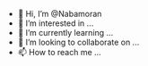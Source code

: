 - 👋 Hi, I’m @Nabamoran
- 👀 I’m interested in ...
- 🌱 I’m currently learning ...
- 💞️ I’m looking to collaborate on ...
- 📫 How to reach me ...

<!---
Nabamoran/Nabamoran is a ✨ special ✨ repository because its `README.md` (this file) appears on your GitHub profile.
You can click the Preview link to take a look at your changes.
--->
